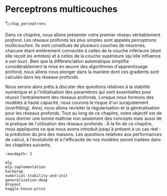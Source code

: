 # Perceptrons multicouches
:label:`chap_perceptrons` 

Dans ce chapitre, nous allons présenter votre premier réseau véritablement *profond*.
Les réseaux profonds les plus simples sont appelés *perceptrons multicouches*.
Ils sont constitués de plusieurs couches de neurones,
chacune étant entièrement connectée à celles de la couche inférieure
(dont elle reçoit les entrées)
et à celles de la couche supérieure (qu'elle influence à son tour).
Bien que la différenciation automatique
simplifie considérablement la mise en œuvre des algorithmes d'apprentissage profond,
nous allons nous plonger dans la manière dont ces gradients
sont calculés dans les réseaux profonds.

Nous serons alors prêts à
discuter des questions relatives à la stabilité numérique et à l'initialisation des paramètres
qui sont essentielles pour réussir l'entraînement des réseaux profonds.
Lorsque nous formons des modèles à haute capacité, nous courons le risque d'un surajustement (overfitting). Ainsi, nous allons
revisiter la régularisation et la généralisation
pour les réseaux profonds.
Tout au long de ce chapitre, notre objectif est de vous donner une bonne maîtrise non seulement des concepts mais aussi de la pratique de l'utilisation des réseaux profonds 
.
À la fin de ce chapitre, nous appliquons ce que nous avons introduit jusqu'à présent à un cas réel : la prédiction du prix des maisons.
Les questions relatives aux performances de calcul, à l'évolutivité et à l'efficacité
de nos modèles seront traitées dans les chapitres suivants.

```toc
:maxdepth: 2

mlp
mlp-implementation
backprop
numerical-stability-and-init
generalization-deep
dropout
kaggle-house-price
```

